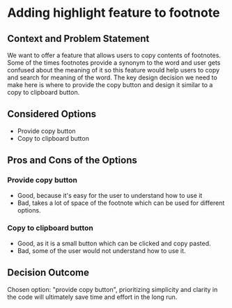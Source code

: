 # Adding highlight feature to footnote

## Context and Problem Statement

We want to offer a feature that allows users to copy contents of footnotes. Some of the times footnotes provide a synonym to the word and user gets confused about the meaning of it so this feature would help users to copy and search for meaning of the word.
The key design decision we need to make here is where to provide the copy button and design it similar to a copy to clipboard button.

## Considered Options

- Provide copy button
- Copy to clipboard button

## Pros and Cons of the Options

### Provide copy button

- Good, because it's easy for the user to understand how to use it
- Bad, takes a lot of space of the footnote which can be used for different options.

### Copy to clipboard button

- Good, as it is a small button which can be clicked and copy pasted.
- Bad, some of the user would not understand how to use it.

## Decision Outcome

Chosen option: "provide copy button", prioritizing simplicity and clarity in the code will ultimately save time and effort in the long run.
